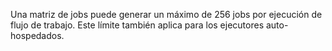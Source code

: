 Una matriz de jobs puede generar un máximo de 256 jobs por ejecución de flujo de trabajo. Este límite también aplica para los ejecutores auto-hospedados.